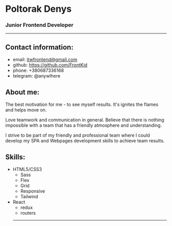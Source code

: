 # Poltorak Denys
### Junior Frontend Developer

****
## Contact information:
* email: itwfrontend@gmail.com
* github:  https://github.com/FrontKid
* phone: +380687336168
* telegram: @anywlhere

## About me:
The best motivation for me - to see myself
results. It's ignites the flames and helps move on.

Love teamwork and communication in general. Believe that there is nothing impossible
with a team that has a friendly atmosphere and understanding.

I strive to be part of my friendly and professional team where I could develop my
SPA and Webpages development skills to achieve team results.

## Skills:
+ HTML5/CSS3
    - Sass
    - Flex
    - Grid
    - Responsive
    - Tailwind
+ React
    - redux
    - routers
    -----